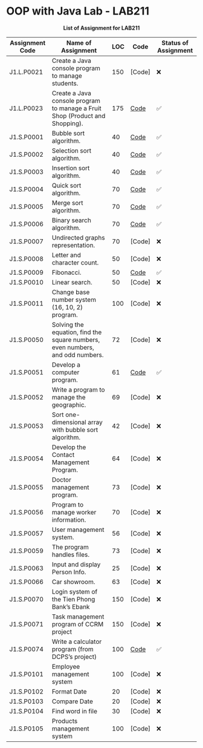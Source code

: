 # OOP with Java Lab - LAB211

<div align="center">
    <strong>List of Assignment for LAB211</strong>
</div>

| Assignment Code | Name of Assignment | LOC | Code | Status of Assignment |
|---|---|---|---|---|
| J1.L.P0021| Create a Java console program to manage students.| 150 |[Code]| ❌|
| J1.L.P0023| Create a Java console program to manage a Fruit Shop (Product and Shopping).| 175|[Code](https://github.com/vancthe170807/lab211/tree/main/project/J1.L.P0023)| ✅|
| J1.S.P0001| Bubble sort algorithm.| 40|[Code](https://github.com/vancthe170807/lab211/tree/main/project/J1.S.P0001)| ✅|
| J1.S.P0002| Selection sort algorithm.| 40|[Code](https://github.com/vancthe170807/lab211/tree/main/project/J1.S.P0002)| ✅|
| J1.S.P0003| Insertion sort algorithm. | 40|[Code](https://github.com/vancthe170807/lab211/tree/main/project/J1.S.P0003)| ✅|
| J1.S.P0004| Quick sort algorithm. | 70|[Code](https://github.com/vancthe170807/lab211/tree/main/project/J1.S.P0004)| ✅|
| J1.S.P0005| Merge sort algorithm. | 70|[Code](https://github.com/vancthe170807/lab211/tree/main/project/J1.S.P0005)| ✅|
| J1.S.P0006| Binary search algorithm. | 70|[Code](https://github.com/vancthe170807/lab211/tree/main/project/J1.S.P0006)| ✅|
| J1.S.P0007| Undirected graphs representation. | 70|[Code]| ❌|
| J1.S.P0008| Letter and character count. | 50|[Code]| ❌|
| J1.S.P0009| Fibonacci. | 50|[Code](https://github.com/vancthe170807/lab211/tree/main/project/J1.S.P0009)| ✅|
| J1.S.P0010| Linear search. | 50|[Code]| ❌|
| J1.S.P0011| Change base number system (16, 10, 2) program. | 100|[Code]| ❌|
| J1.S.P0050| Solving the equation, find the square numbers, even numbers, and odd numbers.  | 72|[Code]| ❌|
| J1.S.P0051| Develop a computer program.  | 61|[Code](https://github.com/vancthe170807/lab211/tree/main/project/J1.S.P0051)| ✅|
| J1.S.P0052| Write a program to manage the geographic. | 69|[Code]| ❌|
| J1.S.P0053| Sort one-dimensional array with bubble sort algorithm.  | 42|[Code]| ❌|
| J1.S.P0054| Develop the Contact Management Program. | 64|[Code]| ❌|
| J1.S.P0055| Doctor management program. | 73|[Code]| ❌|
| J1.S.P0056| Program to manage worker information.  | 70|[Code]| ❌|
| J1.S.P0057| User management system. | 56|[Code]| ❌|
| J1.S.P0059| The program handles files.  | 73|[Code]| ❌|
| J1.S.P0063| Input and display Person Info.  | 25|[Code]| ❌|
| J1.S.P0066| Car showroom.  | 63|[Code]| ❌|
| J1.S.P0070| Login system of the Tien Phong Bank’s Ebank | 150|[Code]| ❌|
| J1.S.P0071| Task management program of CCRM project | 150|[Code]| ❌|
| J1.S.P0074| Write a calculator program (from DCPS’s project) | 100|[Code](https://github.com/vancthe170807/lab211/tree/main/project/J1.S.P0074)| ✅|
| J1.S.P0101| Employee management system | 100|[Code]| ❌|
| J1.S.P0102| Format Date | 20|[Code]| ❌|
| J1.S.P0103| Compare Date | 20|[Code]| ❌|
| J1.S.P0104| Find word in file | 30|[Code]| ❌|
| J1.S.P0105| Products management system | 100|[Code]| ❌|

